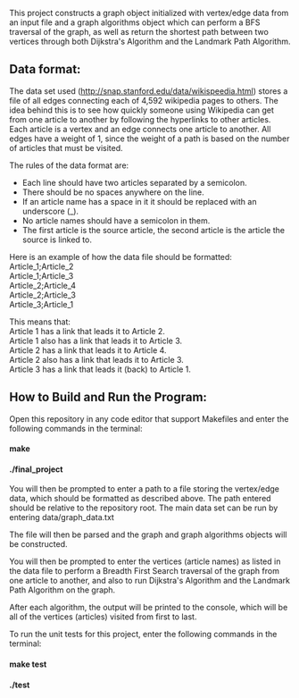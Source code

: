 
This project constructs a graph object initialized with vertex/edge data from an input file and a graph algorithms object which can perform a BFS traversal of the graph, as well as return the shortest path between two vertices through both Dijkstra's Algorithm and the Landmark Path Algorithm.

## Data format:
The data set used (http://snap.stanford.edu/data/wikispeedia.html) stores a file of all edges connecting each of 4,592 wikipedia pages to others. The idea behind this is to see how quickly someone using Wikipedia can get from one article to another by following the hyperlinks to other articles. Each article is a vertex and an edge connects one article to another. All edges have a weight of 1, since the weight of a path is based on the number of articles that must be visited.

The rules of the data format are:
- Each line should have two articles separated by a semicolon.
- There should be no spaces anywhere on the line.
- If an article name has a space in it it should be replaced with an underscore (_).
- No article names should have a semicolon in them.
- The first article is the source article, the second article is the article the source is linked to.

Here is an example of how the data file should be formatted:  
Article_1;Article_2  
Article_1;Article_3  
Article_2;Article_4  
Article_2;Article_3  
Article_3;Article_1  

This means that:  
Article 1 has a link that leads it to Article 2.  
Article 1 also has a link that leads it to Article 3.  
Article 2 has a link that leads it to Article 4.  
Article 2 also has a link that leads it to Article 3.  
Article 3 has a link that leads it (back) to Article 1.  


## How to Build and Run the Program:
Open this repository in any code editor that support Makefiles and enter the following commands in the terminal:
#### make
#### ./final_project

You will then be prompted to enter a path to a file storing the vertex/edge data, which should be formatted as described above. The path entered should be relative to the repository root. The main data set can be run by entering data/graph_data.txt

The file will then be parsed and the graph and graph algorithms objects will be constructed.

You will then be prompted to enter the vertices (article names) as listed in the data file to perform a Breadth First Search traversal of the graph from one article to another, and also to run Dijkstra's Algorithm and the Landmark Path Algorithm on the graph.

After each algorithm, the output will be printed to the console, which will be all of the vertices (articles) visited from first to last.


To run the unit tests for this project, enter the following commands in the terminal:
#### make test
#### ./test
